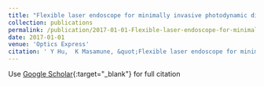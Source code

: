 ```yaml
---
title: "Flexible laser endoscope for minimally invasive photodynamic diagnosis (PDD) and therapy (PDT) toward efficient tumor removal"
collection: publications
permalink: /publication/2017-01-01-Flexible-laser-endoscope-for-minimally-invasive-photodynamic-diagnosis-PDD-and-therapy-PDT-toward-efficient-tumor-removal
date: 2017-01-01
venue: 'Optics Express'
citation: ' Y Hu,  K Masamune, &quot;Flexible laser endoscope for minimally invasive photodynamic diagnosis (PDD) and therapy (PDT) toward efficient tumor removal.&quot; Optics Express, 2017.'
---
```

Use [Google Scholar](https://scholar.google.com/scholar?q=Flexible+laser+endoscope+for+minimally+invasive+photodynamic+diagnosis+(PDD)+and+therapy+(PDT)+toward+efficient+tumor+removal){:target="_blank"} for full citation